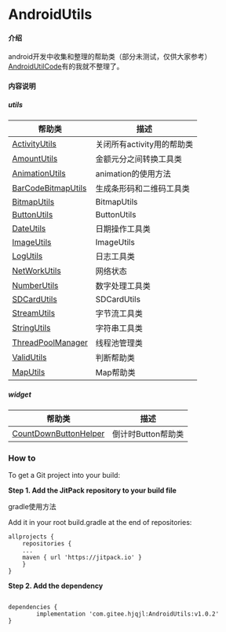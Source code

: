 # AndroidUtils

#### 介绍
android开发中收集和整理的帮助类（部分未测试，仅供大家参考）
[AndroidUtilCode](https://github.com/Blankj/AndroidUtilCode)有的我就不整理了。

#### 内容说明
##### utils
帮助类     | 描述
---------- | ------------------
[ActivityUtils](https://gitee.com/hjqjl/AndroidUtils/blob/master/whlibrary/src/main/java/com/hjqjl/whlibrary/utils/ActivityUtils.java) | 关闭所有activity用的帮助类
[AmountUtils](https://gitee.com/hjqjl/AndroidUtils/blob/master/whlibrary/src/main/java/com/hjqjl/whlibrary/utils/AmountUtils.java) | 金额元分之间转换工具类
[AnimationUtils](https://gitee.com/hjqjl/AndroidUtils/blob/master/whlibrary/src/main/java/com/hjqjl/whlibrary/utils/AnimationUtils.java) | animation的使用方法
[BarCodeBitmapUtils](http://gitee.com/hjqjl/AndroidUtils/blob/master/whlibrary/src/main/java/com/hjqjl/whlibrary/utils/BarCodeBitmapUtils) | 生成条形码和二维码工具类
[BitmapUtils](http://gitee.com/hjqjl/AndroidUtils/blob/master/whlibrary/src/main/java/com/hjqjl/whlibrary/utils/BitmapUtils)| BitmapUtils
[ButtonUtils](http://gitee.com/hjqjl/AndroidUtils/blob/master/whlibrary/src/main/java/com/hjqjl/whlibrary/utils/ButtonUtils)| ButtonUtils
[DateUtils](http://gitee.com/hjqjl/AndroidUtils/blob/master/whlibrary/src/main/java/com/hjqjl/whlibrary/utils/DateUtils)| 日期操作工具类
[ImageUtils](http://gitee.com/hjqjl/AndroidUtils/blob/master/whlibrary/src/main/java/com/hjqjl/whlibrary/utils/ImageUtils)| ImageUtils
[LogUtils](http://gitee.com/hjqjl/AndroidUtils/blob/master/whlibrary/src/main/java/com/hjqjl/whlibrary/utils/LogUtils)| 日志工具类
[NetWorkUtils](http://gitee.com/hjqjl/AndroidUtils/blob/master/whlibrary/src/main/java/com/hjqjl/whlibrary/utils/NetWorkUtils)| 网络状态
[NumberUtils](http://gitee.com/hjqjl/AndroidUtils/blob/master/whlibrary/src/main/java/com/hjqjl/whlibrary/utils/NumberUtils)| 数字处理工具类
[SDCardUtils](http://gitee.com/hjqjl/AndroidUtils/blob/master/whlibrary/src/main/java/com/hjqjl/whlibrary/utils/SDCardUtils)| SDCardUtils
[StreamUtils](http://gitee.com/hjqjl/AndroidUtils/blob/master/whlibrary/src/main/java/com/hjqjl/whlibrary/utils/StreamUtils)| 字节流工具类
[StringUtils](http://gitee.com/hjqjl/AndroidUtils/blob/master/whlibrary/src/main/java/com/hjqjl/whlibrary/utils/StringUtils)| 字符串工具类
[ThreadPoolManager](http://gitee.com/hjqjl/AndroidUtils/blob/master/whlibrary/src/main/java/com/hjqjl/whlibrary/utils/ThreadPoolManager)| 线程池管理类
[ValidUtils](http://gitee.com/hjqjl/AndroidUtils/blob/master/whlibrary/src/main/java/com/hjqjl/whlibrary/utils/ValidUtils)| 判断帮助类
[MapUtils](http://gitee.com/hjqjl/AndroidUtils/blob/master/whlibrary/src/main/java/com/hjqjl/whlibrary/utils/MapUtils)| Map帮助类

##### widget
帮助类     | 描述
---------- | ------------------
[CountDownButtonHelper](http://gitee.com/hjqjl/AndroidUtils/blob/master/whlibrary/src/main/java/com/hjqjl/whlibrary/widget/CountDownButtonHelper)  | 倒计时Button帮助类


### How to 
To get a Git project into your build:

 **Step 1. Add the JitPack repository to your build file**

gradle使用方法

Add it in your root build.gradle at the end of repositories:

```
allprojects {
	repositories {
	...
	maven { url 'https://jitpack.io' }
	}
}
```
 **Step 2. Add the dependency** 

```

dependencies {
        implementation 'com.gitee.hjqjl:AndroidUtils:v1.0.2'
}
```

